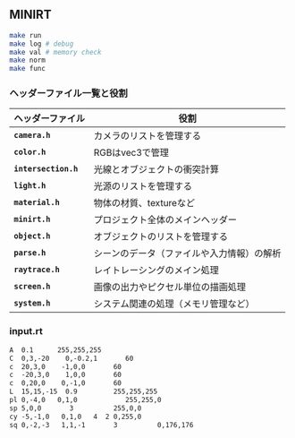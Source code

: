 ## MINIRT

```sh
make run
make log # debug
make val # memory check
make norm
make func
```

### ヘッダーファイル一覧と役割

| ヘッダーファイル     | 役割                                       |
| -------------------- | ------------------------------------------ |
| **`camera.h`**       | カメラのリストを管理する                   |
| **`color.h`**        | RGBはvec3で管理                            |
| **`intersection.h`** | 光線とオブジェクトの衝突計算               |
| **`light.h`**        | 光源のリストを管理する                     |
| **`material.h`**     | 物体の材質、textureなど                    |
| **`minirt.h`**       | プロジェクト全体のメインヘッダー           |
| **`object.h`**       | オブジェクトのリストを管理する             |
| **`parse.h`**        | シーンのデータ（ファイルや入力情報）の解析 |
| **`raytrace.h`**     | レイトレーシングのメイン処理               |
| **`screen.h`**       | 画像の出力やピクセル単位の描画処理         |
| **`system.h`**       | システム関連の処理（メモリ管理など）       |

### input.rt

```txt
A  0.1      255,255,255
C  0,3,-20    0,-0.2,1       60
c  20,3,0    -1,0,0       60
c  -20,3,0    1,0,0       60
c  0,20,0    0,-1,0       60
L  15,15,-15  0.9         255,255,255
pl 0,-4,0   0,1,0            255,255,0
sp 5,0,0       3          255,0,0
cy -5,-1,0   0,1,0   4  2 0,255,0
sq 0,-2,-3   1,1,-1       3          0,176,176
```
